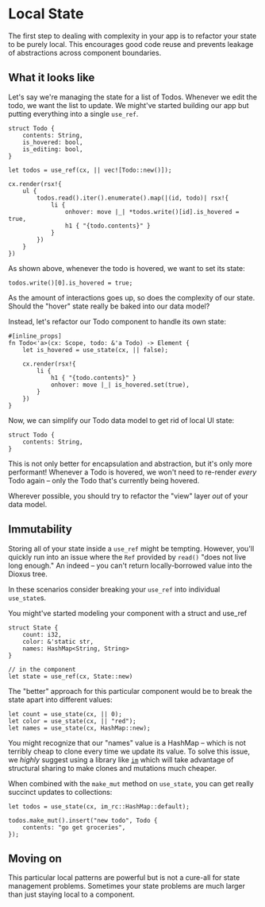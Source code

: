 # Local State

The first step to dealing with complexity in your app is to refactor your state to be purely local. This encourages good code reuse and prevents leakage of abstractions across component boundaries.

## What it looks like

Let's say we're managing the state for a list of Todos. Whenever we edit the todo, we want the list to update. We might've started building our app but putting everything into a single `use_ref`.

```rust, no_run
struct Todo {
    contents: String,
    is_hovered: bool,
    is_editing: bool,
}

let todos = use_ref(cx, || vec![Todo::new()]);

cx.render(rsx!{
    ul {
        todos.read().iter().enumerate().map(|(id, todo)| rsx!{
            li {
                onhover: move |_| *todos.write()[id].is_hovered = true,
                h1 { "{todo.contents}" }
            }
        })
    }
})
```

As shown above, whenever the todo is hovered, we want to set its state:

```rust, no_run
todos.write()[0].is_hovered = true;
```

As the amount of interactions goes up, so does the complexity of our state. Should the "hover" state really be baked into our data model?

Instead, let's refactor our Todo component to handle its own state:

```rust, no_run
#[inline_props]
fn Todo<'a>(cx: Scope, todo: &'a Todo) -> Element {
    let is_hovered = use_state(cx, || false);

    cx.render(rsx!{
        li {
            h1 { "{todo.contents}" }
            onhover: move |_| is_hovered.set(true),
        }
    })
}
```

Now, we can simplify our Todo data model to get rid of local UI state:

```rust, no_run
struct Todo {
    contents: String,
}
```

This is not only better for encapsulation and abstraction, but it's only more performant! Whenever a Todo is hovered, we won't need to re-render _every_ Todo again – only the Todo that's currently being hovered.

Wherever possible, you should try to refactor the "view" layer _out_ of your data model.

## Immutability

Storing all of your state inside a `use_ref` might be tempting. However, you'll quickly run into an issue where the `Ref` provided by `read()` "does not live long enough." An indeed – you can't return locally-borrowed value into the Dioxus tree.

In these scenarios consider breaking your `use_ref` into individual `use_state`s.

You might've started modeling your component with a struct and use_ref

```rust, no_run
struct State {
    count: i32,
    color: &'static str,
    names: HashMap<String, String>
}

// in the component
let state = use_ref(cx, State::new)
```

The "better" approach for this particular component would be to break the state apart into different values:

```rust, no_run
let count = use_state(cx, || 0);
let color = use_state(cx, || "red");
let names = use_state(cx, HashMap::new);
```

You might recognize that our "names" value is a HashMap – which is not terribly cheap to clone every time we update its value. To solve this issue, we _highly_ suggest using a library like [`im`](https://crates.io/crates/im) which will take advantage of structural sharing to make clones and mutations much cheaper.

When combined with the `make_mut` method on `use_state`, you can get really succinct updates to collections:

```rust, no_run
let todos = use_state(cx, im_rc::HashMap::default);

todos.make_mut().insert("new todo", Todo {
    contents: "go get groceries",
});
```

## Moving on

This particular local patterns are powerful but is not a cure-all for state management problems. Sometimes your state problems are much larger than just staying local to a component.
